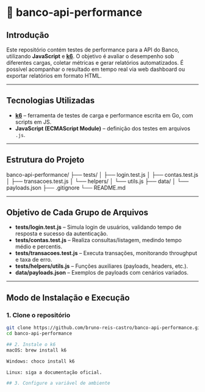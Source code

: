 # 🏦 banco-api-performance

## Introdução
Este repositório contém testes de performance para a API do Banco, utilizando **JavaScript** e **[k6](https://k6.io/)**. O objetivo é avaliar o desempenho sob diferentes cargas, coletar métricas e gerar relatórios automatizados. É possível acompanhar o resultado em tempo real via web dashboard ou exportar relatórios em formato HTML.

---

## Tecnologias Utilizadas
- **[k6](https://k6.io/)** – ferramenta de testes de carga e performance escrita em Go, com scripts em JS.
- **JavaScript (ECMAScript Module)** – definição dos testes em arquivos `.js`.

---

## Estrutura do Projeto
banco-api-performance/
├── tests/
│ ├── login.test.js
│ ├── contas.test.js
│ ├── transacoes.test.js
│ └── helpers/
│ └── utils.js
├── data/
│ └── payloads.json
├── .gitignore
└── README.md

---

## Objetivo de Cada Grupo de Arquivos
- **tests/login.test.js** – Simula login de usuários, validando tempo de resposta e sucesso da autenticação.  
- **tests/contas.test.js** – Realiza consultas/listagem, medindo tempo médio e percentis.  
- **tests/transacoes.test.js** – Executa transações, monitorando throughput e taxa de erro.  
- **tests/helpers/utils.js** – Funções auxiliares (payloads, headers, etc.).  
- **data/payloads.json** – Exemplos de payloads com cenários variados.

---

## Modo de Instalação e Execução

### 1. Clone o repositório
```bash
git clone https://github.com/bruno-reis-castro/banco-api-performance.git
cd banco-api-performance

## 2. Instale o k6
macOS: brew install k6

Windows: choco install k6

Linux: siga a documentação oficial.

## 3. Configure a variável de ambiente